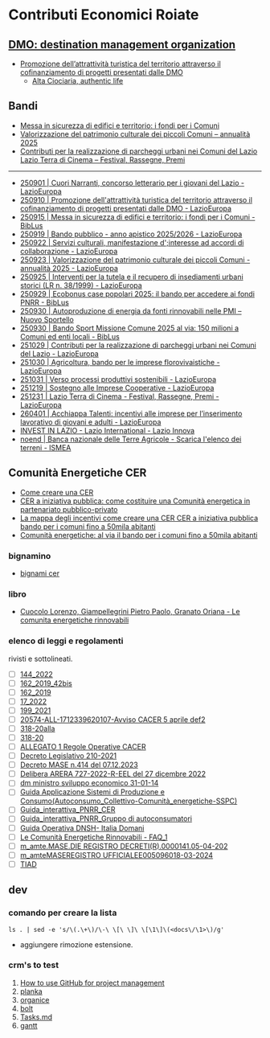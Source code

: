 <base target="_blank" rel="noopener noreferrer">

# Contributi Economici Roiate

## [DMO: destination management organization](https://www.visitlazio.com/dmo-destination-management-organization/)
- [Promozione dell’attrattività turistica del territorio attraverso il cofinanziamento di progetti presentati dalle DMO](https://www.lazioeuropa.it/bandi/promozione-dellattrattivita-turistica-del-territorio-attraverso-il-cofinanziamento-di-progetti-presentati-dalle-dmo/)
  - [Alta Ciociaria, authentic life](https://www.altaciociaria.it/)

## Bandi
- [Messa in sicurezza di edifici e territorio: i fondi per i Comuni](https://biblus.acca.it/contributi-messa-in-sicurezza-edifici-e-territorio/)
- [Valorizzazione del patrimonio culturale dei piccoli Comuni – annualità 2025](https://www.lazioeuropa.it/bandi/valorizzazione-del-patrimonio-culturale-dei-piccoli-comuni-annualita-2025/)
- [Contributi per la realizzazione di parcheggi urbani nei Comuni del Lazio](https://www.lazioeuropa.it/bandi/contributi-per-la-realizzazione-di-parcheggi-urbani-nei-comuni-del-lazio/)
[Lazio Terra di Cinema – Festival, Rassegne, Premi](https://www.lazioeuropa.it/bandi/lazio-terra-di-cinema-festival-rassegne-premi/)

---

- [250901 | Cuori Narranti, concorso letterario per i giovani del Lazio - LazioEuropa](https://www.lazioeuropa.it/bandi-regionali/cuori-narranti-concorso-letterario-per-i-giovani-del-lazio/)
- [250910 | Promozione dell'attrattività turistica del territorio attraverso il cofinanziamento di progetti presentati dalle DMO - LazioEuropa](https://www.lazioeuropa.it/bandi/promozione-dellattrattivita-turistica-del-territorio-attraverso-il-cofinanziamento-di-progetti-presentati-dalle-dmo/)
- [250915 | Messa in sicurezza di edifici e territorio: i fondi per i Comuni - BibLus](https://biblus.acca.it/contributi-messa-in-sicurezza-edifici-e-territorio/)
- [250919 | Bando pubblico - anno apistico 2025/2026 - LazioEuropa](https://www.lazioeuropa.it/bandi-regionali/bando-pubblico-anno-apistico-2025-2026/)
- [250922 | Servizi culturali, manifestazione d';interesse ad accordi di collaborazione - LazioEuropa](https://www.lazioeuropa.it/bandi/servizi-culturali-manifestazione-dinteresse-ad-accordi-di-collaborazione/)
- [250923 | Valorizzazione del patrimonio culturale dei piccoli Comuni - annualità 2025 - LazioEuropa](https://www.lazioeuropa.it/bandi/valorizzazione-del-patrimonio-culturale-dei-piccoli-comuni-annualita-2025/)
- [250925 | Interventi per la tutela e il recupero di insediamenti urbani storici (LR n. 38/1999) - LazioEuropa](https://www.lazioeuropa.it/bandi/interventi-per-la-tutela-e-il-recupero-di-insediamenti-urbani-storici-lr-n-38-1999/)
- [250929 | Ecobonus case popolari 2025: il bando per accedere ai fondi PNRR - BibLus](https://biblus.acca.it/notizie/ecobonus-case-popolari-2025-il-bando-per-accedere-ai-fondi-pnrr/)
- [250930 | Autoproduzione di energia da fonti rinnovabili nelle PMI – Nuovo Sportello](https://www.mimit.gov.it/it/incentivi/autoproduzione-di-energia-da-fonti-rinnovabili-nelle-pmi-nuovo-sportello)
- [250930 | Bando Sport Missione Comune 2025 al via: 150 milioni a Comuni ed enti locali - BibLus](https://biblus.acca.it/bando-sport-missione-comune/)
- [251029 | Contributi per la realizzazione di parcheggi urbani nei Comuni del Lazio - LazioEuropa](https://www.lazioeuropa.it/bandi/contributi-per-la-realizzazione-di-parcheggi-urbani-nei-comuni-del-lazio/)
- [251030 | Agricoltura, bando per le imprese florovivaistiche - LazioEuropa](https://www.lazioeuropa.it/fsc/agricoltura-bando-per-le-imprese-florovivaistiche/)
- [251031 | Verso processi produttivi sostenibili - LazioEuropa](https://www.lazioeuropa.it/bandi/verso-processi-produttivi-sostenibili/)
- [251219 | Sostegno alle Imprese Cooperative - LazioEuropa](https://www.lazioeuropa.it/bandi/sostegno-alle-imprese-cooperative/)
- [251231 | Lazio Terra di Cinema - Festival, Rassegne, Premi - LazioEuropa](https://www.lazioeuropa.it/bandi/lazio-terra-di-cinema-festival-rassegne-premi/)
- [260401 | Acchiappa Talenti: incentivi alle imprese per l’inserimento lavorativo di giovani e adulti - LazioEuropa](https://www.lazioeuropa.it/bandi/acchiappa-talenti-incentivi-alle-imprese-per-linserimento-lavorativo-di-giovani-e-adulti/)
- [INVEST IN LAZIO - Lazio International - Lazio Innova](https://www.lazioinnova.it/laziointernational/invest-in-lazio/)
- [noend | Banca nazionale delle Terre Agricole - Scarica l&#39;elenco dei terreni - ISMEA](https://www.ismea.it/flex/FixedPages/Common/Bta-DownloadElencoTerreni.php/L/IT)

## Comunità Energetiche CER
- [Come creare una CER](https://biblus.acca.it/come-creare-una-comunita-energetica-rinnovabile/)
- [CER a iniziativa pubblica: come costituire una Comunità energetica in partenariato pubblico-privato](https://biblus.acca.it/notizie/cer-a-iniziativa-pubblica-come-costituire-una-comunita-energetica-in-partenariato-pubblico-privato/)
- [La mappa degli incentivi come creare una CER CER a iniziativa pubblica bando per i comuni fino a 50mila abitanti](https://biblus.acca.it/comunita-energetiche-cer-decreto-incentivi/)
- [Comunità energetiche: al via il bando per i comuni fino a 50mila abitanti](https://biblus.acca.it/notizie/comunita-energetiche-al-via-il-bando-per-i-comuni-fino-a-50mila-abitanti/)

### bignamino
 - [bignami cer](<docs/bignami CER.pdf>)

### libro
 - [Cuocolo Lorenzo, Giampellegrini Pietro Paolo, Granato Oriana - Le comunita energetiche rinnovabili](docs/cer.epub)

### elenco di leggi e regolamenti
rivisti e sottolineati.
- [ ] [144_2022](<docs/144_2022.pdf>)
- [ ] [162_2019_42bis](<docs/162_2019_42bis.rtf>)
- [ ] [162_2019](<docs/162_2019.pdf>)
- [ ] [17_2022](<docs/17_2022.pdf>)
- [ ] [199_2021](<docs/199_2021.pdf>)
- [ ] [20574-ALL-1712339620107-Avviso CACER 5 aprile def2](<docs/20574-ALL-1712339620107-Avviso CACER 5 aprile def2.pdf>)
- [ ] [318-20alla](<docs/318-20alla.pdf>)
- [ ] [318-20](<docs/318-20.pdf>)
- [ ] [ALLEGATO 1 Regole Operative CACER](<docs/ALLEGATO 1 Regole Operative CACER.pdf>)
- [ ] [Decreto Legislativo 210-2021](<docs/Decreto Legislativo 210-2021.pdf>)
- [ ] [Decreto MASE n.414 del 07.12.2023](<docs/Decreto MASE n.414 del 07.12.2023.pdf>)
- [ ] [Delibera ARERA 727-2022-R-EEL del 27 dicembre 2022](<docs/Delibera ARERA 727-2022-R-EEL del 27 dicembre 2022.pdf>)
- [ ] [dm ministro sviluppo economico 31-01-14](<docs/dm ministro sviluppo economico 31-01-14 .pdf>)
- [ ] [Guida Applicazione Sistemi di Produzione e Consumo(Autoconsumo_Collettivo-Comunità_energetiche-SSPC)](<docs/Guida Applicazione Sistemi di Produzione e Consumo(Autoconsumo_Collettivo-Comunità_energetiche-SSPC).pdf>)
- [ ] [Guida_interattiva_PNRR_CER](<docs/Guida_interattiva_PNRR_CER.pdf>)
- [ ] [Guida_interattiva_PNRR_Gruppo di autoconsumatori](<docs/Guida_interattiva_PNRR_Gruppo di autoconsumatori.pdf>)
- [ ] [Guida Operativa DNSH- Italia Domani](<docs/Guida Operativa DNSH- Italia Domani.pdf>)
- [ ] [Le Comunità Energetiche Rinnovabili - FAQ_1](<docs/Le Comunità Energetiche Rinnovabili - FAQ_1.pdf>)
- [ ] [m_amte.MASE.DIE REGISTRO DECRETI(R).0000141.05-04-202](<docs/m_amte.MASE.DIE REGISTRO DECRETI(R).0000141.05-04-2024.pdf>)
- [ ] [m_amteMASEREGISTRO UFFICIALEE005096018-03-2024](<docs/m_amteMASEREGISTRO UFFICIALEE005096018-03-2024.pdf>)
- [ ] [TIAD](<docs/TIAD.pdf>)

## dev
 
### comando per creare la lista
```
ls . | sed -e 's/\(.\+\)/\-\ \[\ \]\ \[\1\]\(<docs\/\1>\)/g'
```
- aggiungere rimozione estensione.

### crm's to test
1. [How to use GitHub for project management](https://graphite.dev/guides/github-project-management-guide)
2. [planka](https://github.com/plankanban/planka)
3. [organice](https://github.com/200ok-ch/organice)
4. [bolt](https://github.com/boltpkg/bolt)
5. [Tasks.md](https://github.com/BaldissaraMatheus/Tasks.md)
6. [gantt](https://github.com/DHTMLX/gantt)

